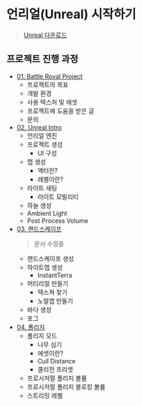 # 언리얼(Unreal) 시작하기

> [Unreal 다운로드](https://www.unrealengine.com/ko/feed?sessionInvalidated=true)

## 프로젝트 진행 과정

- [01. Battle Royal Project](https://github.com/algoribi/TIL/blob/main/UnrealEngine/BattleRoyal_project/01_Battle_Royal_Project.md)
  - 프로젝트의 목표
  - 개발 환경
  - 사용 텍스처 및 에셋
  - 프로젝트에 도움을 받은 글
  - 문의
- [02. Unreal Intro](https://github.com/algoribi/TIL/blob/main/UnrealEngine/BattleRoyal_project/02_Unreal_intro.md)
  - 언리얼 엔진
  - 프로젝트 생성
    - UI 구성
  - 맵 생성
    - 액터란?
    - 레벨이란?
  - 라이트 세팅
    - 라이트 모빌리티
  - 하늘 생성
  - Ambient Light
  - Post Process Volume
- [03. 랜드스케이프](https://github.com/algoribi/TIL/blob/main/UnrealEngine/BattleRoyal_project/03_Landscape.md)
  > 문서 수정중
  - 랜드스케이프 생성
  - 하이트맵 생성
    - InstantTerra
  - 머티리얼 만들기
    - 텍스쳐 찾기
    - 노멀맵 만들기
  - 바다 생성
  - 포그
- [04. 폴리지](https://github.com/algoribi/TIL/blob/main/UnrealEngine/BattleRoyal_project/04_Foliage.md)
  - 폴리지 모드
    - 나무 심기
    - 에셋이란?
    - Cull Distance
    - 콜리전 프리셋
  - 프로시저럴 폴리지 볼륨
  - 프로시저럴 폴리지 블로킹 볼륨
  - 스트리밍 레벨
